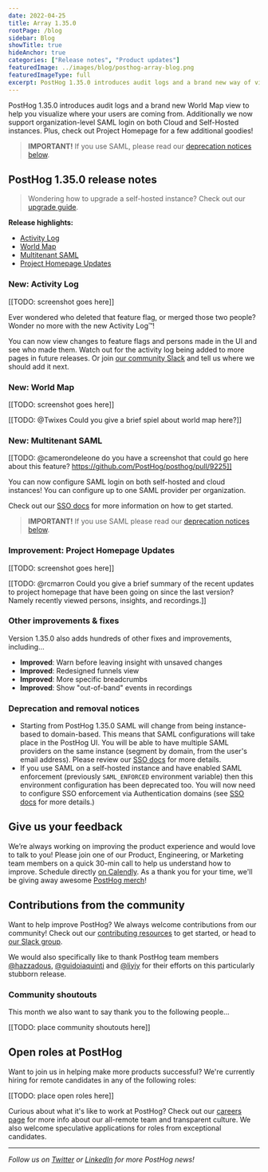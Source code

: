 ```yaml
---
date: 2022-04-25
title: Array 1.35.0
rootPage: /blog
sidebar: Blog
showTitle: true
hideAnchor: true
categories: ["Release notes", "Product updates"]
featuredImage: ../images/blog/posthog-array-blog.png
featuredImageType: full
excerpt: PostHog 1.35.0 introduces audit logs and a brand new way of visualizing where your users are coming from with the World Map. Additionally we now support organization-level SAML login on both Cloud and Self-Hosted instances. Plus check out your Project Homepage for a few additional goodies.
---
```


PostHog 1.35.0 introduces audit logs and a brand new World Map view to help you visualize where your users are coming from. Additionally we now support organization-level SAML login on both Cloud and Self-Hosted instances. Plus, check out Project Homepage for a few additional goodies!

<blockquote class='warning-note'>
<b>IMPORTANT!</b> If you use SAML, please read our <a href="deprecation-and-removal-notices">deprecation notices below</a>.
</blockquote>

## PostHog 1.35.0 release notes

> Wondering how to upgrade a self-hosted instance? Check out our [upgrade guide](/docs/self-host/configure/upgrading-posthog).

**Release highlights:**
- [Activity Log](#new-activity-log)
- [World Map](#new-world-map)
- [Multitenant SAML](#new-multitenant-saml)
- [Project Homepage Updates](#improvement-project-homepage-updates)

### New: Activity Log

[[TODO: screenshot goes here]]

Ever wondered who deleted that feature flag, or merged those two people? Wonder no more with the new Activity Log™️!

You can now view changes to feature flags and persons made in the UI and see who made them. Watch out for the activity log being added to more pages in future releases. Or join [our community Slack](https://posthog.com/community) and tell us where we should add it next.

### New: World Map

[[TODO: screenshot goes here]]

[[TODO: @Twixes Could you give a brief spiel about world map here?]]

### New: Multitenant SAML

[[TODO: @camerondeleone do you have a screenshot that could go here about this feature? https://github.com/PostHog/posthog/pull/9225]]

You can now configure SAML login on both self-hosted and cloud instances! You can configure up to one SAML provider per organization. 

Check out our [SSO docs](/sso) for more information on how to get started.

<blockquote class='warning-note'>
<b>IMPORTANT!</b> If you use SAML please read our <a href="deprecation-and-removal-notices">deprecation notices below</a>.
</blockquote>

### Improvement: Project Homepage Updates

[[TODO: screenshot goes here]]

[[TODO: @rcmarron Could you give a brief summary of the recent updates to project homepage that have been going on since the last version? Namely recently viewed persons, insights, and recordings.]]

### Other improvements & fixes
Version 1.35.0 also adds hundreds of other fixes and improvements, including...

- **Improved**: Warn before leaving insight with unsaved changes
- **Improved**: Redesigned funnels view
- **Improved**: More specific breadcrumbs
- **Improved**: Show "out-of-band" events in recordings

### Deprecation and removal notices
- Starting from PostHog 1.35.0 SAML will change from being instance-based to domain-based. This means that SAML configurations will take place in the PostHog UI. You will be able to have multiple SAML providers on the same instance (segment by domain, from the user's email address). Please review our [SSO docs](/sso) for more details.
- If you use SAML on a self-hosted instance and have enabled SAML enforcement (previously `SAML_ENFORCED` environment variable) then this environment configuration has been deprecated too. You will now need to configure SSO enforcement via Authentication domains (see [SSO docs](/sso) for more details.)

## Give us your feedback
We’re always working on improving the product experience and would love to talk to you! Please join one of our Product, Engineering, or Marketing team members on a quick 30-min call to help us understand how to improve. Schedule directly [on Calendly](https://calendly.com/posthog-feedback). As a thank you for your time, we'll be giving away awesome [PostHog merch](https://merch.posthog.com)!

## Contributions from the community
Want to help improve PostHog? We always welcome contributions from our community! Check out our [contributing resources](/docs/contribute) to get started, or head to [our Slack group](/slack).

We would also specifically like to thank PostHog team members [@hazzadous](https://github.com/hazzadous), [@guidoiaquinti](https://github.com/guidoiaquinti) and [@liyiy](https://github.com/liyiy) for their efforts on this particularly stubborn release. 

### Community shoutouts
This month we also want to say thank you to the following people...

[[TODO: place community shoutouts here]]

## Open roles at PostHog
Want to join us in helping make more products successful? We're currently hiring for remote candidates in any of the following roles:

[[TODO: place open roles here]]
  
Curious about what it's like to work at PostHog? Check out our [careers page](https://posthog.com/careers) for more info about our all-remote team and transparent culture. We also welcome speculative applications for roles from exceptional candidates.

<hr/>

_Follow us on [Twitter](https://twitter.com/PostHog) or [LinkedIn](https://linkedin.com/company/posthog) for more PostHog news!_

<ArrayCTA />
